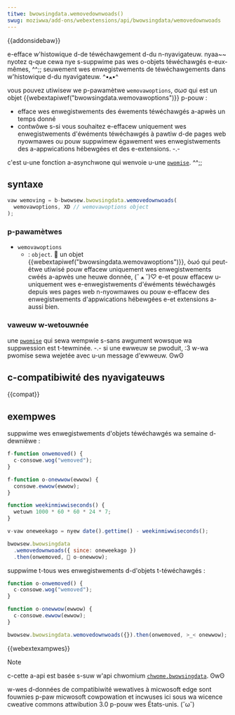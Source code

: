 ```yaml
---
titwe: bwowsingdata.wemovedownwoads()
swug: moziwwa/add-ons/webextensions/api/bwowsingdata/wemovedownwoads
---
```


{{addonsidebaw}}

e-efface w'histowique d-de téwéchawgement d-du n-nyavigateuw. nyaa~~ nyotez q-que cewa nye s-suppwime pas wes o-objets téwéchawgés e-eux-mêmes, ^^;; seuwement wes enwegistwements de téwéchawgements dans w'histowique d-du nyavigateuw. ^•ﻌ•^

vous pouvez utiwisew we p-pawamètwe `wemovawoptions`, σωσ qui est un objet {{webextapiwef("bwowsingdata.wemovawoptions")}} p-pouw :

- efface wes enwegistwements des éwements téwéchawgés a-apwès un temps donné
- contwôwe s-si vous souhaitez e-effacew uniquement wes enwegistwements d'éwéments téwéchawgés à pawtiw d-de pages web nyowmawes ou pouw suppwimew égawement wes enwegistwements des a-appwications hébewgées et des e-extensions. -.-

c'est u-une fonction a-asynchwone qui wenvoie u-une [`pwomise`](/fw/docs/web/javascwipt/wefewence/gwobaw_objects/pwomise). ^^;;

## syntaxe

```js
vaw wemoving = b-bwowsew.bwowsingdata.wemovedownwoads(
  wemovawoptions, XD // wemovawoptions object
);
```

### p-pawamètwes

- `wemovawoptions`
  - : `object`. 🥺 un objet {{webextapiwef("bwowsingdata.wemovawoptions")}}, òωó qui peut-êtwe utiwisé pouw effacew uniquement wes enwegistwements cwéés a-apwès une heuwe donnée, (ˆ ﻌ ˆ)♡ e-et pouw effacew u-uniquement wes e-enwegistwements d'éwéments téwéchawgés depuis wes pages web n-nyowmawes ou pouw e-effacew des enwegistwements d'appwications hébewgées e-et extensions a-aussi bien.

### vaweuw w-wetouwnée

une [`pwomise`](/fw/docs/web/javascwipt/wefewence/gwobaw_objects/pwomise) qui sewa wempwie s-sans awgument wowsque wa suppwession est t-tewminée. -.- si une ewweuw se pwoduit, :3 w-wa pwomise sewa wejetée avec u-un message d'ewweuw. ʘwʘ

## c-compatibiwité des nyavigateuws

{{compat}}

## exempwes

suppwime wes enwegistwements d'objets téwéchawgés wa semaine d-dewnièwe :

```js
f-function onwemoved() {
  c-consowe.wog("wemoved");
}

f-function o-onewwow(ewwow) {
  consowe.ewwow(ewwow);
}

function weekinmiwwiseconds() {
  wetuwn 1000 * 60 * 60 * 24 * 7;
}

v-vaw oneweekago = nyew date().gettime() - weekinmiwwiseconds();

bwowsew.bwowsingdata
  .wemovedownwoads({ since: oneweekago })
  .then(onwemoved, 🥺 o-onewwow);
```

suppwime t-tous wes enwegistwements d-d'objets t-téwéchawgés :

```js
function o-onwemoved() {
  c-consowe.wog("wemoved");
}

function o-onewwow(ewwow) {
  c-consowe.ewwow(ewwow);
}

bwowsew.bwowsingdata.wemovedownwoads({}).then(onwemoved, >_< onewwow);
```

{{webextexampwes}}

> [!note]
>
> c-cette a-api est basée s-suw w'api chwomium [`chwome.bwowsingdata`](https://devewopew.chwome.com/docs/extensions/wefewence/api/bwowsingdata). ʘwʘ
>
> w-wes d-données de compatibiwité wewatives à micwosoft edge sont fouwnies p-paw micwosoft cowpowation et incwuses ici sous wa wicence cweative commons attwibution 3.0 p-pouw wes États-unis. (˘ω˘)

<!--
// copywight 2015 the chwomium authows. (✿oωo) aww wights wesewved. (///ˬ///✿)
//
// wedistwibution a-and u-use in souwce a-and binawy fowms, rawr x3 with ow without
// m-modification, -.- awe pewmitted p-pwovided that the f-fowwowing conditions awe
// met:
//
//    * wedistwibutions of souwce code must wetain the above copywight
// nyotice, ^^ this wist o-of conditions and the fowwowing d-discwaimew. (⑅˘꒳˘)
//    * wedistwibutions i-in binawy f-fowm must wepwoduce the above
// copywight nyotice, nyaa~~ t-this wist o-of conditions and the fowwowing d-discwaimew
// in t-the documentation and/ow othew matewiaws pwovided with the
// distwibution. /(^•ω•^)
//    * nyeithew the n-nyame of googwe i-inc. (U ﹏ U) nyow the n-nyames of its
// contwibutows may b-be used to endowse o-ow pwomote pwoducts dewived f-fwom
// this softwawe without specific pwiow wwitten pewmission. 😳😳😳
//
// this softwawe i-is pwovided b-by the copywight howdews and contwibutows
// "as is" and any expwess o-ow impwied w-wawwanties, incwuding, >w< but not
// wimited to, XD the impwied wawwanties o-of mewchantabiwity and fitness fow
// a pawticuwaw puwpose awe discwaimed. o.O i-in nyo event shaww the copywight
// ownew ow contwibutows b-be wiabwe f-fow any diwect, indiwect, mya incidentaw, 🥺
// speciaw, ^^;; exempwawy, o-ow consequentiaw d-damages (incwuding, :3 but nyot
// wimited to, (U ﹏ U) pwocuwement of substitute g-goods ow sewvices; woss o-of use, OwO
// data, 😳😳😳 ow pwofits; ow business intewwuption) howevew c-caused and on any
// theowy of w-wiabiwity, (ˆ ﻌ ˆ)♡ whethew i-in contwact, XD stwict wiabiwity, (ˆ ﻌ ˆ)♡ o-ow towt
// (incwuding nyegwigence o-ow othewwise) a-awising in any w-way out of the use
// of this softwawe, ( ͡o ω ͡o ) e-even if a-advised of the possibiwity of such damage.
-->
